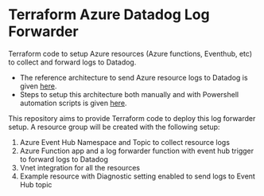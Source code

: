# Terraform Azure Datadog Log Forwarder

Terraform code to setup Azure resources (Azure functions, Eventhub, etc) to collect and forward logs to Datadog.

- The reference architecture to send Azure resource logs to Datadog is given [here](https://docs.datadoghq.com/integrations/guide/azure-architecture-and-configuration/#standard-azure-integration-log-collection).
- Steps to setup this architecture both manually and with Powershell automation scripts is given [here](https://docs.datadoghq.com/logs/guide/azure-logging-guide/?tab=automatedinstallation).

This repository aims to provide Terraform code to deploy this log forwarder setup. A resource group will be created with the following setup:
1. Azure Event Hub Namespace and Topic to collect resource logs
2. Azure Function app and a log forwarder function with event hub trigger to forward logs to Datadog
3. Vnet integration for all the resources
4. Example resource with Diagnostic setting enabled to send logs to Event Hub topic
